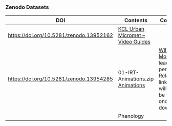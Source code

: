 ### Zenodo Datasets

| DOI | Contents | Comments
|--| ---| --|
| https://doi.org/10.5281/zenodo.13952162 |  [KCL Urban Micromet – Video Guides](https://suegrimmond.github.io/Video) | 
| https://doi.org/10.5281/zenodo.13954285 |  01-IRT-Animations.zip [Animations](https://suegrimmond.github.io/images/Animations/plotDirectories.html) |  [Will Morrison](https://orcid.org/0000-0003-1568-8226) lead person. Relative links in html will need to be fixed once downloaded|
|   | Phenology